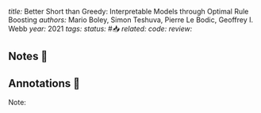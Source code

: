 *title:* Better Short than Greedy: Interpretable Models through Optimal Rule Boosting
*authors:* Mario Boley, Simon Teshuva, Pierre Le Bodic, Geoffrey I. Webb
*year:* 2021
*tags:* 
*status:* #📥
*related:*
*code:*
*review:*

## Notes 📍

## Annotations 📖
Note: 